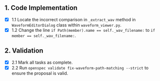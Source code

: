 ## 1. Code Implementation
- [x] 1.1 Locate the incorrect comparison in `_extract_wav` method in `WaveformEditorDialog` class within `waveform_viewer.py`.
- [x] 1.2 Change the line `if Path(member).name == self._wav_filename:` to `if member == self._wav_filename:`.

## 2. Validation
- [x] 2.1 Mark all tasks as complete.
- [x] 2.2 Run `openspec validate fix-waveform-path-matching --strict` to ensure the proposal is valid.